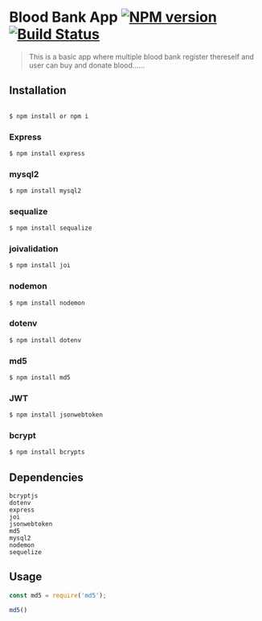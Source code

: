 # Blood Bank App  [![NPM version](https://badge.fury.io/js/ls.svg)](https://npmjs.org/package/ls) [![Build Status](https://travis-ci.org/danishk1502/ls.svg?branch=master)](https://travis-ci.org/danishk1502/ls)

> This is a basic app where multiple blood bank register thereself and user can buy and donate blood......

## Installation

```sh

$ npm install or npm i
```

### Express
```sh
$ npm install express
```
### mysql2
```sh
$ npm install mysql2
```
### sequalize
```sh
$ npm install sequalize
```
### joivalidation
```sh
$ npm install joi
```
### nodemon
```sh
$ npm install nodemon
```
### dotenv
```sh
$ npm install dotenv
```
### md5
```sh
$ npm install md5
```
### JWT
```sh
$ npm install jsonwebtoken
```
### bcrypt
```sh
$ npm install bcrypts
```


## Dependencies

    bcryptjs
    dotenv
    express
    joi
    jsonwebtoken
    md5
    mysql2
    nodemon
    sequelize





## Usage

```js
const md5 = require('md5');

md5()

```

